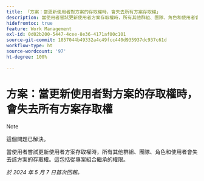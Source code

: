 ```yaml
---
title: 「方案：當更新使用者對方案的存取權時，會失去所有方案存取權」
description: 當使用者嘗試更新使用者方案存取權時，所有其他群組、團隊、角色和使用者會失去該方案的存取權。這包括從專案組合繼承的權限。
hidefromtoc: true
feature: Work Management
exl-id: 0d02b200-5447-4cee-8e36-4171af00c101
source-git-commit: 1857044b49332a4c49fcc440d935937dc937c61d
workflow-type: ht
source-wordcount: '97'
ht-degree: 100%

---
```


# 方案：當更新使用者對方案的存取權時，會失去所有方案存取權

>[!NOTE]
>
>這個問題已解決。

當使用者嘗試更新使用者方案存取權時，所有其他群組、團隊、角色和使用者會失去該方案的存取權。這包括從專案組合繼承的權限。

_於 2024 年 5 月 7 日首次回報。_
